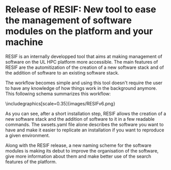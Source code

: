 # Release of RESIF: New tool to ease the management of software modules on the platform and your machine

RESIF is an internally developped tool that aims at making management of software on the UL HPC platform more accessible. The main features of RESIF are the automitization of the creation of a new software stack and of the addition of software to an existing software stack.

The workflow becomes simple and using this tool doesn't require the user to have any knowledge of how things work in the background anymore. This following schema summarizes this workflow:

\includegraphics[scale=0.35]{images/RESIFv6.png}

As you can see, after a short installation step, RESIF allows the creation of a new software stack and the addition of software to it in a few readable commands. The swsets.yaml file alone describes the software you want to have and make it easier to replicate an installation if you want to reproduce a given environment.

Along with the RESIF release, a new naming scheme for the software modules is making its debut to improve the organisation of the software, give more information about them and make better use of the search features of the platform.

